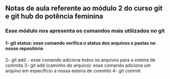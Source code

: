 ## Notas de aula referente ao módulo 2 do curso git e git hub do potência feminina

### Esse módulo nos apresenta os comandos mais utilizados no git

#### 1- git status: esse comando verifica o status dos arquivos e pastas no nosso repositório
2- git add .: esse comando adiciona todos os arquivos para a esteira de commits
3- git add (caminho do arquivo): esse comando adiciona um arquivo em específicio a nossa esteira de commits
4- git commit